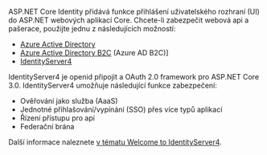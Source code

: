 ASP.NET Core Identity přidává funkce přihlášení uživatelského rozhraní (UI) do ASP.NET webových aplikací Core. Chcete-li zabezpečit webová api a pašerace, použijte jednu z následujících možností:

* [Azure Active Directory](/azure/api-management/api-management-howto-protect-backend-with-aad)
* [Azure Active Directory B2C](/azure/active-directory-b2c/active-directory-b2c-custom-rest-api-netfw) (Azure AD B2C)]
* [IdentityServer4](https://identityserver.io)

IdentityServer4 je openid připojit a OAuth 2.0 framework pro ASP.NET Core 3.0. IdentityServer4 umožňuje následující funkce zabezpečení:

* Ověřování jako služba (AaaS)
* Jednotné přihlašování/vypínání (SSO) přes více typů aplikací
* Řízení přístupu pro api
* Federační brána

Další informace naleznete [v tématu Welcome to IdentityServer4](http://docs.identityserver.io/en/latest/index.html).